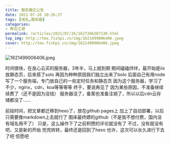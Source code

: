 ```yaml
---
title: 服务搬迁公告
date: 2021-07-26 10:26:27
tags: [域名,服务器]
categories: 
- 再见江湖
permalink: /articles/2021/07/26/1627266387130.html
top_img: http://tmx.fishpi.cn/img/1621499006406.jpeg
cover: http://tmx.fishpi.cn/img/1621499006406.jpeg
---
```

![1621499006406.jpeg](http://tmx.fishpi.cn/img/1621499006406.jpeg)

时间很快，在良心云买的服务器，3年半，马上就到期
期间磕磕绊绊，最开始是iis放静态页，后来搭了solo
再因为种种原因我们独立出来了bolo
后面自己有用node写了一个服务端，专门放自己的一些定时任务和静态页
因为这个服务器，学习了不少，nginx，cdn，koa等等等等
终于，要说再见了
因为某些原因，不准备继续续费了（还不是因为没钱）
服务器没了，备案也准备注销了，所以以后cdn云存储都没了……

前段时间，把文章都迁移到hexo了，放在github pages上
加上了自动部署，以后只需要推markdown上去就行了
图床最终嫖的github（不是我不想付费，国内没有域名用不了）
只是，这么操作下了之前积攒的评论就没有了
不过，没有就没有吧，又是新的开始
兜兜转转，最终还是回到了hexo
也许，这次可以长久进行下去了吧
但愿吧

